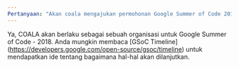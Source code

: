 ```yaml
---
Pertanyaan: "Akan coala mengajukan permohonan Google Summer of Code 2018?"
---
```

Ya, COALA akan berlaku sebagai sebuah organisasi untuk Google Summer of Code - 2018. Anda mungkin membaca [GSoC Timeline] (https://developers.google.com/open-source/gsoc/timeline) untuk mendapatkan ide tentang bagaimana hal-hal akan dilanjutkan.

